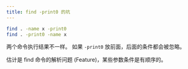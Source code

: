 ```yaml
---
title: find -print0 的坑
---
```



```bash
find . -name x -print0
find . -print0 -name x
```

两个命令执行结果不一样。
如果 `-print0` 放前面，后面的条件都会被忽略。

估计是 find 命令的解析问题 (Feature)，某些参数条件是有顺序的。
